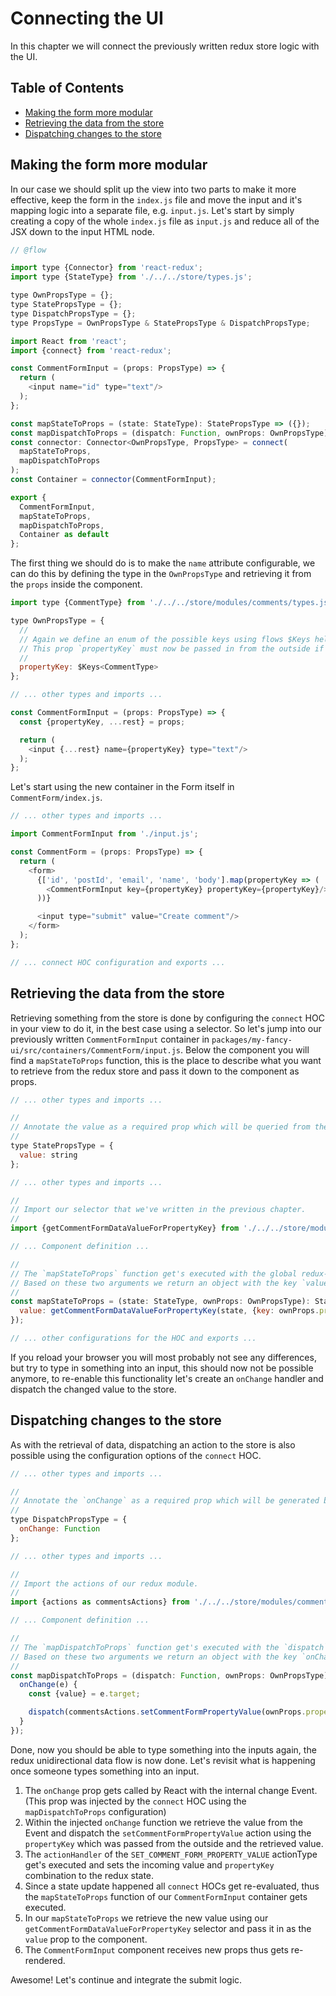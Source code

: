# Connecting the UI

In this chapter we will connect the previously written redux store logic with the UI.

## Table of Contents

- [Making the form more modular](#making-the-form-modular)
- [Retrieving the data from the store](#retrieving-data-from-the-store)
- [Dispatching changes to the store](#dispatching-changes-to-the-store)


<a id="making-the-form-modular"></a>
## Making the form more modular
In our case we should split up the view into two parts to make it more effective, keep the form in the `index.js` file and move the input and it's mapping logic into a separate file, e.g. `input.js`. Let's start by simply creating a copy of the whole `index.js` file as `input.js` and reduce all of the JSX down to the input HTML node.

```js
// @flow

import type {Connector} from 'react-redux';
import type {StateType} from './../../store/types.js';

type OwnPropsType = {};
type StatePropsType = {};
type DispatchPropsType = {};
type PropsType = OwnPropsType & StatePropsType & DispatchPropsType;

import React from 'react';
import {connect} from 'react-redux';

const CommentFormInput = (props: PropsType) => {
  return (
    <input name="id" type="text"/>
  );
};

const mapStateToProps = (state: StateType): StatePropsType => ({});
const mapDispatchToProps = (dispatch: Function, ownProps: OwnPropsType): DispatchPropsType => ({});
const connector: Connector<OwnPropsType, PropsType> = connect(
  mapStateToProps,
  mapDispatchToProps
);
const Container = connector(CommentFormInput);

export {
  CommentFormInput,
  mapStateToProps,
  mapDispatchToProps,
  Container as default
};
```

The first thing we should do is to make the `name` attribute configurable, we can do this by defining the type in the `OwnPropsType` and retrieving it from the `props` inside the component.

```js
import type {CommentType} from './../../store/modules/comments/types.js';

type OwnPropsType = {
  //
  // Again we define an enum of the possible keys using flows $Keys helper type.
  // This prop `propertyKey` must now be passed in from the outside if the container will be used.
  //
  propertyKey: $Keys<CommentType>
};

// ... other types and imports ...

const CommentFormInput = (props: PropsType) => {
  const {propertyKey, ...rest} = props;

  return (
    <input {...rest} name={propertyKey} type="text"/>
  );
};
```

Let's start using the new container in the Form itself in `CommentForm/index.js`.

```js
// ... other types and imports ...

import CommentFormInput from './input.js';

const CommentForm = (props: PropsType) => {
  return (
    <form>
      {['id', 'postId', 'email', 'name', 'body'].map(propertyKey => (
        <CommentFormInput key={propertyKey} propertyKey={propertyKey}/>
      ))}

      <input type="submit" value="Create comment"/>
    </form>
  );
};

// ... connect HOC configuration and exports ...
```

<a id="retrieving-the-data-from-the-store"></a>
## Retrieving the data from the store
Retrieving something from the store is done by configuring the `connect` HOC in your view to do it, in the best case using a selector. So let's jump into our previously written `CommentFormInput` container in `packages/my-fancy-ui/src/containers/CommentForm/input.js`. Below the component you will find a `mapStateToProps` function, this is the place to describe what you want to retrieve from the redux store and pass it down to the component as props.

```js
// ... other types and imports ...

//
// Annotate the value as a required prop which will be queried from the redux store.
//
type StatePropsType = {
  value: string
};

// ... other types and imports ...

//
// Import our selector that we've written in the previous chapter.
//
import {getCommentFormDataValueForPropertyKey} from './../../store/modules/comments/selectors.js';

// ... Component definition ...

//
// The `mapStateToProps` function get's executed with the global redux-state and the `ownProps` that got passed in from the outside.
// Based on these two arguments we return an object with the key `value` and the value being the result of the selector that we've imported.
//
const mapStateToProps = (state: StateType, ownProps: OwnPropsType): StatePropsType => ({
  value: getCommentFormDataValueForPropertyKey(state, {key: ownProps.propertyKey})
});

// ... other configurations for the HOC and exports ...
```

If you reload your browser you will most probably not see any differences, but try to type in something into an input, this should now not be possible anymore, to re-enable this functionality let's create an `onChange` handler and dispatch the changed value to the store.


<a id="dispatching-changes-to-the-store"></a>
## Dispatching changes to the store
As with the retrieval of data, dispatching an action to the store is also possible using the configuration options of the `connect` HOC.

```js
// ... other types and imports ...

//
// Annotate the `onChange` as a required prop which will be generated by the `connect` HOC.
//
type DispatchPropsType = {
  onChange: Function
};

// ... other types and imports ...

//
// Import the actions of our redux module.
//
import {actions as commentsActions} from './../../store/modules/comments/';

// ... Component definition ...

//
// The `mapDispatchToProps` function get's executed with the `dispatch` method of the redux-state and the `ownProps` that got passed in from the outside.
// Based on these two arguments we return an object with the key `onChange` which is the change handler that get's called once the user types within the input HTML node.
//
const mapDispatchToProps = (dispatch: Function, ownProps: OwnPropsType): DispatchPropsType => ({
  onChange(e) {
    const {value} = e.target;

    dispatch(commentsActions.setCommentFormPropertyValue(ownProps.propertyKey, value));
  }
});
```

Done, now you should be able to type something into the inputs again, the redux unidirectional data flow is now done. Let's revisit what is happening once someone types something into an input.

1. The `onChange` prop gets called by React with the internal change Event. (This prop was injected by the `connect` HOC using the `mapDispatchToProps` configuration)
2. Within the injected `onChange` function we retrieve the value from the Event and dispatch the `setCommentFormPropertyValue` action using the `propertyKey` which was passed from the outside and the retrieved value.
3. The `actionHandler` of the `SET_COMMENT_FORM_PROPERTY_VALUE` actionType get's executed and sets the incoming value and `propertyKey` combination to the redux state.
4. Since a state update happened all `connect` HOCs get re-evaluated, thus the `mapStateToProps` function of our `CommentFormInput` container gets executed.
5. In our `mapStateToProps` we retrieve the new value using our `getCommentFormDataValueForPropertyKey` selector and pass it in as the `value` prop to the component.
6. The `CommentFormInput` component receives new props thus gets re-rendered.

Awesome! Let's continue and integrate the submit logic.
